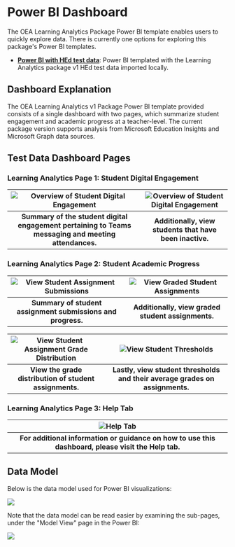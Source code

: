 # Power BI Dashboard

The OEA Learning Analytics Package Power BI template enables users to quickly explore data. There is currently one options for exploring this package's Power BI templates.
- **[Power BI with HEd test data](https://github.com/microsoft/OpenEduAnalytics/blob/main/packages/package_catalog/Learning_Analytics/powerbi/Learning%20Analytics%20V1%20Import.pbix)**: Power BI templated with the Learning Analytics package v1 HEd test data imported locally. 

## Dashboard Explanation 

The OEA Learning Analytics v1 Package Power BI template provided consists of a single dashboard with two pages, which summarize student engagement and academic progress at a teacher-level. The current package version supports analysis from Microsoft Education Insights and Microsoft Graph data sources.

## Test Data Dashboard Pages
### Learning Analytics Page 1: Student Digital Engagement

| ![Overview of Student Digital Engagement](https://github.com/microsoft/OpenEduAnalytics/blob/main/packages/package_catalog/Learning_Analytics/docs/images/v1/LA_v1_pbi_engage_p2.png "Overview of Student Digital Engagement") | ![Overview of Student Digital Engagement](https://github.com/microsoft/OpenEduAnalytics/blob/main/packages/package_catalog/Learning_Analytics/docs/images/v1/LA_v1_pbi_engage_p1.png "Overview of Student Digital Engagement") |
|:--:|:--:|
| <b> Summary of the student digital engagement pertaining to Teams messaging and meeting attendances. </b>| <b> Additionally, view students that have been inactive. </b>|

### Learning Analytics Page 2: Student Academic Progress

| ![View Student Assignment Submissions](https://github.com/microsoft/OpenEduAnalytics/blob/main/packages/package_catalog/Learning_Analytics/docs/images/v1/LA_v1_pbi_academics_p1.png "Student Assignment Submissions") | ![View Graded Student Assignments](https://github.com/microsoft/OpenEduAnalytics/blob/main/packages/package_catalog/Learning_Analytics/docs/images/v1/LA_v1_pbi_academics_p2.png "Graded Student Assignments") |
|:--:|:--:|
| <b> Summary of student assignment submissions and progress. </b>| <b> Additionally, view graded student assignments. </b>|

| ![View Student Assignment Grade Distribution](https://github.com/microsoft/OpenEduAnalytics/blob/main/packages/package_catalog/Learning_Analytics/docs/images/v1/LA_v1_pbi_academics_p3.png "Student Assignment Grade Distrubution") | ![View Student Thresholds](https://github.com/microsoft/OpenEduAnalytics/blob/main/packages/package_catalog/Learning_Analytics/docs/images/v1/LA_v1_pbi_academics_p4.png "Student Thresholds") |
|:--:|:--:|
| <b> View the grade distribution of student assignments. </b>| <b> Lastly, view student thresholds and their average grades on assignments. </b>|

### Learning Analytics Page 3: Help Tab

| ![Help Tab](https://github.com/microsoft/OpenEduAnalytics/blob/main/packages/package_catalog/Learning_Analytics/docs/images/v1/LA_v1_pbi_help.png "Help Tab") |
|:--:|
| <b> For additional information or guidance on how to use this dashboard, please visit the Help tab. </b>|

## Data Model
Below is the data model used for Power BI visualizations:

![](https://github.com/microsoft/OpenEduAnalytics/blob/main/packages/package_catalog/Learning_Analytics/docs/images/v1/LA_v1_pbi_data_model.png)

Note that the data model can be read easier by examining the sub-pages, under the "Model View" page in the Power BI:

![](https://github.com/microsoft/OpenEduAnalytics/blob/main/packages/package_catalog/Learning_Analytics/docs/images/v1/LA_package_v1_pbi_data_model_subpage.png)

